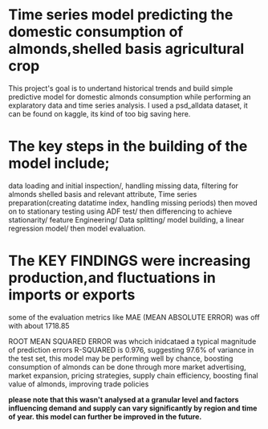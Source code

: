 # **Time series model predicting the domestic consumption of almonds,shelled basis agricultural crop**

This project's goal is to undertand historical trends and build simple predictive model for domestic almonds consumption while performing an explaratory data and time series analysis.
I used a psd_alldata dataset, it can be found on kaggle, its kind of too big saving here.

# The key steps in the building of the model include;
data loading and initial inspection/, 
handling missing data,
filtering for almonds shelled basis and relevant attribute, 
Time series preparation(creating datatime index, handling missing periods)
then moved on to stationary testing using ADF test/
then differencing to achieve stationarity/
feature Engineering/ 
Data splitting/
model building, a linear regression model/
then model evaluation.

# The KEY FINDINGS were increasing production,and fluctuations in imports or exports 
some of the evaluation metrics like MAE (MEAN ABSOLUTE ERROR) was off with about 1718.85

ROOT MEAN SQUARED ERROR was whcich inidcataed a typical magnitude of prediction errors
R-SQUARED is 0.976, suggesting 97.6% of variance in the test set, this model may be performing well by chance, boosting consumption of almonds can be done through more market advertising, market expansion, pricing strategies, supply chain efficiency, boosting final value of almonds, improving trade policies

**please note that this wasn't analysed at a granular level and factors influencing demand and supply can vary significantly by region and time of year. this model can further be improved in the future.**
